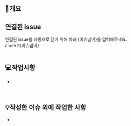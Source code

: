 ## 📖개요


## 연결된 issue

연결된 issue를 자동으로 닫기 위해 아래 {이슈넘버}를 입력해주세요. <br>
close #{이슈넘버}
<br>
<br>

## 💻작업사항
- 
<br>



## 💡작성한 이슈 외에 작업한 사항
-